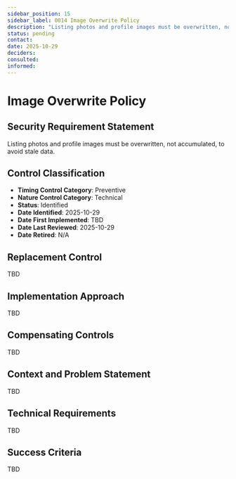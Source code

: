 ```yaml
---
sidebar_position: 15
sidebar_label: 0014 Image Overwrite Policy
description: "Listing photos and profile images must be overwritten, not accumulated, to avoid stale data"
status: pending
contact: 
date: 2025-10-29
deciders: 
consulted: 
informed: 
---
```


# Image Overwrite Policy

## Security Requirement Statement
Listing photos and profile images must be overwritten, not accumulated, to avoid stale data.

## Control Classification
- **Timing Control Category**: Preventive
- **Nature Control Category**: Technical
- **Status**: Identified
- **Date Identified**: 2025-10-29
- **Date First Implemented**: TBD
- **Date Last Reviewed**: 2025-10-29
- **Date Retired**: N/A

## Replacement Control
TBD

## Implementation Approach
TBD

## Compensating Controls
TBD

## Context and Problem Statement
TBD

## Technical Requirements
TBD

## Success Criteria
TBD